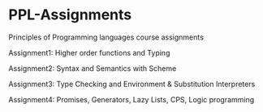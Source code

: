 # PPL-Assignments
Principles of Programming languages course assignments

Assignment1: Higher order functions and Typing

Assignment2: Syntax and Semantics with Scheme

Assignment3: Type Checking and Environment & Substitution Interpreters

Assignment4: Promises, Generators, Lazy Lists, CPS, Logic programming
